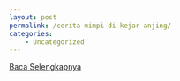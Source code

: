 ```yaml
---
layout: post
permalink: /cerita-mimpi-di-kejar-anjing/
categories:
    - Uncategorized
---
```


[Baca Selengkapnya](/01)